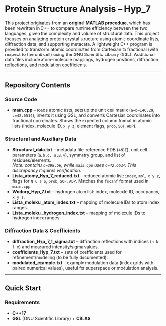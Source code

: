 # Protein Structure Analysis – Hyp_7

This project originates from an **original MATLAB procedure**, which has been rewritten in C++ to compare runtime efficiency between the two languages, given the complexity and volume of structural data. This project focuses on analyzing protein crystal structure using atomic coordinate lists, diffraction data, and supporting metadata. A lightweight C++ program is provided to transform atomic coordinates from Cartesian to fractional (with respect to the unit cell) using the GNU Scientific Library (GSL). Additional data files include atom–molecule mappings, hydrogen positions, diffraction reflections, and modulation coefficients.

---

## Repository Contents

### Source Code
- **main.cpp** – loads atomic lists, sets up the unit cell matrix (`a=b=146.29`, `c=42.6514`), inverts it using GSL, and converts Cartesian coordinates into fractional coordinates. Shows the expected column format in atomic lists (index, molecule ID, `x y z`, element flags, `prob`, `SOF`, `ADP`).

### Structural and Auxiliary Data
- **Structural_data.txt** – metadata file: reference PDB (`4N3E`), unit cell parameters (`a,b,c, α,β,γ`), symmetry group, and list of residues/elements.  
  *Note: contains `c=298.56`, while `main.cpp` uses `c=42.6514`. This discrepancy requires verification.*  
- **Lista_atomy_Hyp_7_reduced.txt** – reduced atomic list: `index`, `mol`, `x y z`, flags for `N C O S`, `prob`, `SOF`, `ADP`. Matches the `fscanf` format used in `main.cpp`.  
- **Wodory_Hyp_7.txt** – hydrogen atom list: index, molecule ID, occupancy, `x y z`.  
- **Lista_molekul_atom_index.txt** – mapping of molecule IDs to atom index ranges.  
- **Lista_molekul_hydrogen_index.txt** – mapping of molecule IDs to hydrogen index ranges.  

### Diffraction Data & Coefficients
- **diffraction_Hyp_7_1_sigma.txt** – diffraction reflections with indices (`h k l m`) and measured intensity/sigma values.  
- **coefficients_Hyp_7.txt** – sets of coefficients used for refinement/modeling (to be fully documented).  
- **modulated_example.txt** – example modulation data (index grids with paired numerical values), useful for superspace or modulation analysis.

---

## Quick Start

### Requirements
- **C++17** 
- **GSL** (GNU Scientific Library) + **CBLAS**


